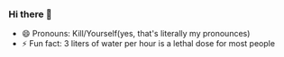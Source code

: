 ### Hi there 👋


- 😄 Pronouns: Kill/Yourself(yes, that's literally my pronounces)
- ⚡ Fun fact: 3 liters of water per hour is a lethal dose for most people
